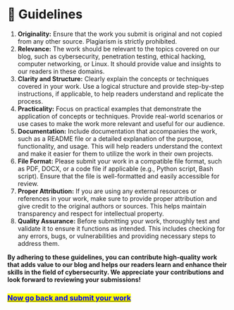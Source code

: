 # 🧐 Guidelines

1. **Originality:** Ensure that the work you submit is original and not copied from any other source. Plagiarism is strictly prohibited.
2. **Relevance:** The work should be relevant to the topics covered on our blog, such as cybersecurity, penetration testing, ethical hacking, computer networking, or Linux. It should provide value and insights to our readers in these domains.
3. **Clarity and Structure:** Clearly explain the concepts or techniques covered in your work. Use a logical structure and provide step-by-step instructions, if applicable, to help readers understand and replicate the process.
4. **Practicality:** Focus on practical examples that demonstrate the application of concepts or techniques. Provide real-world scenarios or use cases to make the work more relevant and useful for our audience.
5. **Documentation:** Include documentation that accompanies the work, such as a README file or a detailed explanation of the purpose, functionality, and usage. This will help readers understand the context and make it easier for them to utilize the work in their own projects.
6. **File Format:** Please submit your work in a compatible file format, such as PDF, DOCX, or a code file if applicable (e.g., Python script, Bash script). Ensure that the file is well-formatted and easily accessible for review.
7. **Proper Attribution:** If you are using any external resources or references in your work, make sure to provide proper attribution and give credit to the original authors or sources. This helps maintain transparency and respect for intellectual property.
8. **Quality Assurance:** Before submitting your work, thoroughly test and validate it to ensure it functions as intended. This includes checking for any errors, bugs, or vulnerabilities and providing necessary steps to address them.

**By adhering to these guidelines, you can contribute high-quality work that adds value to our blog and helps our readers learn and enhance their skills in the field of cybersecurity. We appreciate your contributions and look forward to reviewing your submissions!**

### [<mark style="color:blue;">Now go back and submit your work</mark> ](https://www.noobiehackers.com/contribute)
